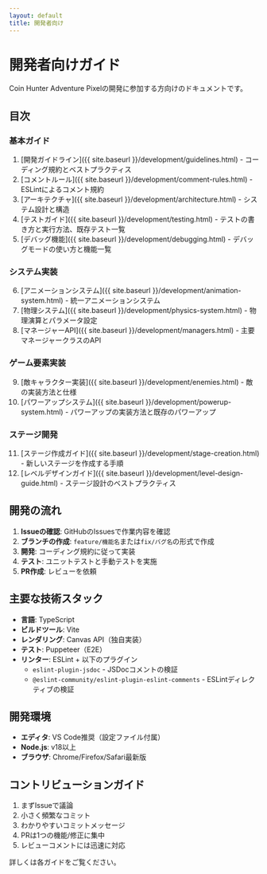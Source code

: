 ```yaml
---
layout: default
title: 開発者向け
---
```


# 開発者向けガイド

Coin Hunter Adventure Pixelの開発に参加する方向けのドキュメントです。

## 目次

### 基本ガイド
1. [開発ガイドライン]({{ site.baseurl }}/development/guidelines.html) - コーディング規約とベストプラクティス
2. [コメントルール]({{ site.baseurl }}/development/comment-rules.html) - ESLintによるコメント規約
3. [アーキテクチャ]({{ site.baseurl }}/development/architecture.html) - システム設計と構造
4. [テストガイド]({{ site.baseurl }}/development/testing.html) - テストの書き方と実行方法、既存テスト一覧
5. [デバッグ機能]({{ site.baseurl }}/development/debugging.html) - デバッグモードの使い方と機能一覧

### システム実装
6. [アニメーションシステム]({{ site.baseurl }}/development/animation-system.html) - 統一アニメーションシステム
7. [物理システム]({{ site.baseurl }}/development/physics-system.html) - 物理演算とパラメータ設定
8. [マネージャーAPI]({{ site.baseurl }}/development/managers.html) - 主要マネージャークラスのAPI

### ゲーム要素実装
9. [敵キャラクター実装]({{ site.baseurl }}/development/enemies.html) - 敵の実装方法と仕様
10. [パワーアップシステム]({{ site.baseurl }}/development/powerup-system.html) - パワーアップの実装方法と既存のパワーアップ

### ステージ開発
11. [ステージ作成ガイド]({{ site.baseurl }}/development/stage-creation.html) - 新しいステージを作成する手順
12. [レベルデザインガイド]({{ site.baseurl }}/development/level-design-guide.html) - ステージ設計のベストプラクティス

## 開発の流れ

1. **Issueの確認**: GitHubのIssuesで作業内容を確認
2. **ブランチの作成**: `feature/機能名`または`fix/バグ名`の形式で作成
3. **開発**: コーディング規約に従って実装
4. **テスト**: ユニットテストと手動テストを実施
5. **PR作成**: レビューを依頼

## 主要な技術スタック

- **言語**: TypeScript
- **ビルドツール**: Vite
- **レンダリング**: Canvas API（独自実装）
- **テスト**: Puppeteer（E2E）
- **リンター**: ESLint + 以下のプラグイン
  - `eslint-plugin-jsdoc` - JSDocコメントの検証
  - `@eslint-community/eslint-plugin-eslint-comments` - ESLintディレクティブの検証

## 開発環境

- **エディタ**: VS Code推奨（設定ファイル付属）
- **Node.js**: v18以上
- **ブラウザ**: Chrome/Firefox/Safari最新版

## コントリビューションガイド

1. まずIssueで議論
2. 小さく頻繁なコミット
3. わかりやすいコミットメッセージ
4. PRは1つの機能/修正に集中
5. レビューコメントには迅速に対応

詳しくは各ガイドをご覧ください。